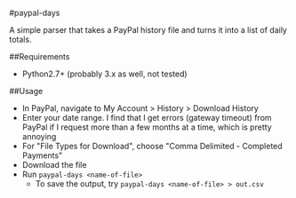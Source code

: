 #paypal-days

A simple parser that takes a PayPal history file and turns it into a list of
daily totals.

##Requirements

- Python2.7+ (probably 3.x as well, not tested)

##Usage

- In PayPal, navigate to My Account > History > Download History
- Enter your date range. I find that I get errors (gateway timeout) from PayPal
  if I request more than a few months at a time, which is pretty annoying
- For "File Types for Download", choose "Comma Delimited - Completed Payments"
- Download the file
- Run `paypal-days <name-of-file>`
	- To save the output, try `paypal-days <name-of-file> > out.csv`
